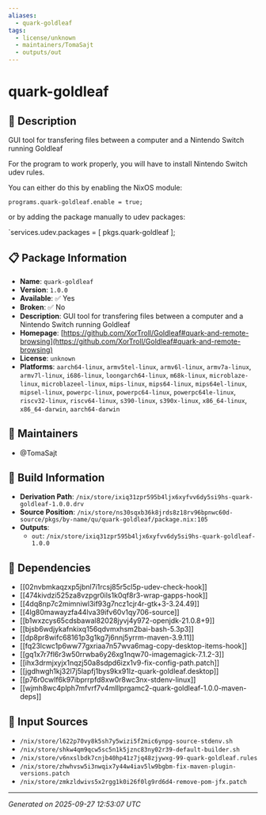 ```yaml
---
aliases:
  - quark-goldleaf
tags:
  - license/unknown
  - maintainers/TomaSajt
  - outputs/out
---
```


# quark-goldleaf

## 📝 Description

GUI tool for transfering files between a computer and a Nintendo Switch running Goldleaf

For the program to work properly, you will have to install Nintendo Switch udev rules.

You can either do this by enabling the NixOS module:

`programs.quark-goldleaf.enable = true;`

or by adding the package manually to udev packages:

`services.udev.packages = [ pkgs.quark-goldleaf ];


## 📋 Package Information

- **Name**: `quark-goldleaf`
- **Version**: `1.0.0`
- **Available**: ✅ Yes
- **Broken**: ✅ No
- **Description**: GUI tool for transfering files between a computer and a Nintendo Switch running Goldleaf
- **Homepage**: [https://github.com/XorTroll/Goldleaf#quark-and-remote-browsing](https://github.com/XorTroll/Goldleaf#quark-and-remote-browsing)
- **License**: `unknown`
- **Platforms**: `aarch64-linux`, `armv5tel-linux`, `armv6l-linux`, `armv7a-linux`, `armv7l-linux`, `i686-linux`, `loongarch64-linux`, `m68k-linux`, `microblaze-linux`, `microblazeel-linux`, `mips-linux`, `mips64-linux`, `mips64el-linux`, `mipsel-linux`, `powerpc-linux`, `powerpc64-linux`, `powerpc64le-linux`, `riscv32-linux`, `riscv64-linux`, `s390-linux`, `s390x-linux`, `x86_64-linux`, `x86_64-darwin`, `aarch64-darwin`
## 👥 Maintainers

- @TomaSajt


## 🔧 Build Information

- **Derivation Path**: `/nix/store/ixiq31zpr595b4ljx6xyfvv6dy5si9hs-quark-goldleaf-1.0.0.drv`
- **Source Position**: `/nix/store/ns30sqxb36k8jrds8z18rv96bpnwc60d-source/pkgs/by-name/qu/quark-goldleaf/package.nix:105`
- **Outputs**:
  - `out`:  `/nix/store/ixiq31zpr595b4ljx6xyfvv6dy5si9hs-quark-goldleaf-1.0.0`

## 🔗 Dependencies

- [[02nvbmkaqzxp5jbnl7i1rcsj85r5cl5p-udev-check-hook]]
- [[474kivdzi525za8vzpgr0ils1k0qf8r3-wrap-gapps-hook]]
- [[4dq8np7c2mimniwl3if93g7ncz1cjr4r-gtk+3-3.24.49]]
- [[4lg80mawayzfa44lva39ifv60v1qy706-source]]
- [[b1wxzcys65cdsbawal82028jyvj4y972-openjdk-21.0.8+9]]
- [[bjsb6wdjykafnkixq156qdvmxhsm2bai-bash-5.3p3]]
- [[dp8pr8wifc68161p3g1kg7j6nnj5yrrm-maven-3.9.11]]
- [[fq23lcwc1p6ww77gxriaa7n57wva6mag-copy-desktop-items-hook]]
- [[gq1x7r7fl6r3w50rrwba6y26xg1nqw70-imagemagick-7.1.2-3]]
- [[ihx3drmjxyjx1nqzj50a8sdpd6izx1v9-fix-config-path.patch]]
- [[jgdhwgh1kj32l7j5lapfj1bys9kx91lz-quark-goldleaf.desktop]]
- [[p76r0cwlf6k97ibprrpfd8xw0r8wc3nx-stdenv-linux]]
- [[wjmh8wc4plph7mfvrf7v4mlllprgamc2-quark-goldleaf-1.0.0-maven-deps]]

## 📁 Input Sources

- `/nix/store/l622p70vy8k5sh7y5wizi5f2mic6ynpg-source-stdenv.sh`
- `/nix/store/shkw4qm9qcw5sc5n1k5jznc83ny02r39-default-builder.sh`
- `/nix/store/v6nxslbdk7cnjb40hp41z7jq48zjywxg-99-quark-goldleaf.rules`
- `/nix/store/zhwhvsw5i3nwqix7y44w4iav5lw9bgbm-fix-maven-plugin-versions.patch`
- `/nix/store/zmkzldwivs5x2rgg1k0i26f0lg9rd6d4-remove-pom-jfx.patch`

---
*Generated on 2025-09-27 12:53:07 UTC*
